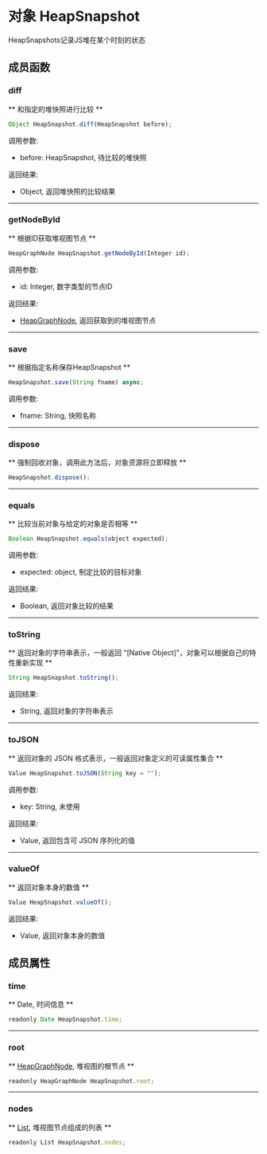 # 对象 HeapSnapshot
HeapSnapshots记录JS堆在某个时刻的状态

## 成员函数
        
### diff
** 和指定的堆快照进行比较 **
```JavaScript
Object HeapSnapshot.diff(HeapSnapshot before);
```

调用参数:
* before: HeapSnapshot, 待比较的堆快照

返回结果:
* Object, 返回堆快照的比较结果

--------------------------
### getNodeById
** 根据ID获取堆视图节点 **
```JavaScript
HeapGraphNode HeapSnapshot.getNodeById(Integer id);
```

调用参数:
* id: Integer, 数字类型的节点ID

返回结果:
* [HeapGraphNode](HeapGraphNode.md), 返回获取到的堆视图节点

--------------------------
### save
** 根据指定名称保存HeapSnapshot **
```JavaScript
HeapSnapshot.save(String fname) async;
```

调用参数:
* fname: String, 快照名称

--------------------------
### dispose
** 强制回收对象，调用此方法后，对象资源将立即释放 **
```JavaScript
HeapSnapshot.dispose();
```

--------------------------
### equals
** 比较当前对象与给定的对象是否相等 **
```JavaScript
Boolean HeapSnapshot.equals(object expected);
```

调用参数:
* expected: object, 制定比较的目标对象

返回结果:
* Boolean, 返回对象比较的结果

--------------------------
### toString
** 返回对象的字符串表示，一般返回 "[Native Object]"，对象可以根据自己的特性重新实现 **
```JavaScript
String HeapSnapshot.toString();
```

返回结果:
* String, 返回对象的字符串表示

--------------------------
### toJSON
** 返回对象的 JSON 格式表示，一般返回对象定义的可读属性集合 **
```JavaScript
Value HeapSnapshot.toJSON(String key = "");
```

调用参数:
* key: String, 未使用

返回结果:
* Value, 返回包含可 JSON 序列化的值

--------------------------
### valueOf
** 返回对象本身的数值 **
```JavaScript
Value HeapSnapshot.valueOf();
```

返回结果:
* Value, 返回对象本身的数值

## 成员属性
        
### time
** Date, 时间信息 **
```JavaScript
readonly Date HeapSnapshot.time;
```

--------------------------
### root
** [HeapGraphNode](HeapGraphNode.md), 堆视图的根节点 **
```JavaScript
readonly HeapGraphNode HeapSnapshot.root;
```

--------------------------
### nodes
** [List](List.md), 堆视图节点组成的列表 **
```JavaScript
readonly List HeapSnapshot.nodes;
```

